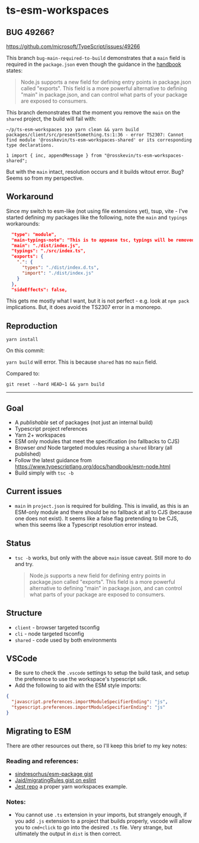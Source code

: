 # ts-esm-workspaces

## BUG 49266?

https://github.com/microsoft/TypeScript/issues/49266

This branch `bug-main-required-to-build` demonstrates that a `main` field is required in the `package.json` even though the guidance in the [handbook](https://www.typescriptlang.org/docs/handbook/esm-node.html) states:

> Node.js supports a new field for defining entry points in package.json called "exports". This field is a more powerful alternative to defining "main" in package.json, and can control what parts of your package are exposed to consumers.

This branch demonstrates that the moment you remove the `main` on the `shared` project, the build will fail with:

```
~/p/ts-esm-workspaces ❯❯❯ yarn clean && yarn build
packages/client/src/presentSomething.ts:1:36 - error TS2307: Cannot find module '@rosskevin/ts-esm-workspaces-shared' or its corresponding type declarations.

1 import { inc, appendMessage } from "@rosskevin/ts-esm-workspaces-shared";
```

But with the `main` intact, resolution occurs and it builds witout error. Bug? Seems so from my perspective.

## Workaround

Since my switch to esm-like (not using file extensions yet), tsup, vite - I've started defining my packages like the following, note the `main` and `typings` workarounds:

```json
  "type": "module",
  "main-typings-note": "This is to appease tsc, typings will be removed by clean-package. see https://github.com/rosskevin/ts-esm-workspaces/tree/bug-main-required-to-build#workaround ",
  "main": "./dist/index.js",
  "typings": "./src/index.ts",
  "exports": {
    ".": {
      "types": "./dist/index.d.ts",
      "import": "./dist/index.js"
    }
  },
  "sideEffects": false,
```

This gets me mostly what I want, but it is not perfect - e.g. look at `npm pack` implications.  But, it does avoid the TS2307 error in a monorepo.

## Reproduction

`yarn install`

On this commit:

`yarn build` will error. This is because `shared` has no `main` field.

Compared to:

`git reset --hard HEAD~1 && yarn build`

---

## Goal

- A _publishable_ set of packages (not just an internal build)
- Typescript project references
- Yarn 2+ workspaces
- ESM only modules that meet the specification (no fallbacks to CJS)
- Browser _and_ Node targeted modules reusing a `shared` library (all published)
- Follow the latest guidance from https://www.typescriptlang.org/docs/handbook/esm-node.html
- Build simply with `tsc -b`

## Current issues

- `main` in `project.json` is required for building. This is invalid, as this is an ESM-only module and there should be no fallback at all to CJS (because one does not exist). It seems like a false flag pretending to be CJS, when this seems like a Typescript resolution error instead.

## Status

- `tsc -b` works, but only with the above `main` issue caveat. Still more to do and try.
  > Node.js supports a new field for defining entry points in package.json called "exports". This field is a more powerful alternative to defining "main" in package.json, and can control what parts of your package are exposed to consumers.

## Structure

- `client` - browser targeted tsconfig
- `cli` - node targeted tsconfig
- `shared` - code used by both environments

## VSCode

- Be sure to check the `.vscode` settings to setup the build task, and setup the preference to use the workspace's typescript sdk.
- Add the following to aid with the ESM style imports:

```json
{
  "javascript.preferences.importModuleSpecifierEnding": "js",
  "typescript.preferences.importModuleSpecifierEnding": "js"
}
```

## Migrating to ESM

There are other resources out there, so I'll keep this brief to my key notes:

### Reading and references:

- [sindresorhus/esm-package gist](https://gist.github.com/sindresorhus/a39789f98801d908bbc7ff3ecc99d99c)
- [Jaid/migratingRules gist on eslint](https://gist.github.com/Jaid/164668c0151ae09d2bc81be78a203dd5)
- [Jest repo](https://github.com/facebook/jest/blob/main/package.json) a proper yarn workspaces example.

### Notes:

- You cannot use `.ts` extension in your imports, but strangely enough, if you add `.js` extension to a project that builds properly, vscode will allow you to `cmd+click` to go into the desired `.ts` file. Very strange, but ultimately the output in `dist` is then correct.
